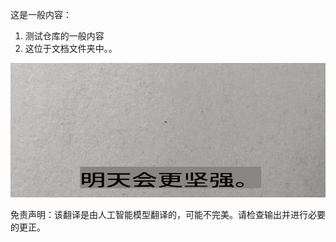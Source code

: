 这是一般内容：
1. 测试仓库的一般内容
2. 这位于文档文件夹中。。

![korean](/docs/translated_images/bicycle.931f4af9cd0cfe52af77e5645984a5a4223f087285ddb3caa8e133ba54d623d9.zh.png)


免责声明：该翻译是由人工智能模型翻译的，可能不完美。请检查输出并进行必要的更正。